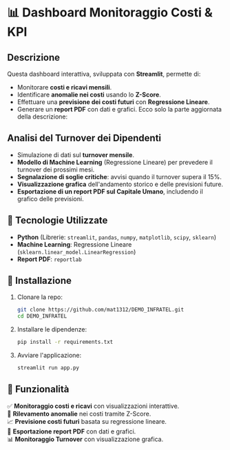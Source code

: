 # 📊 Dashboard Monitoraggio Costi & KPI

## Descrizione
Questa dashboard interattiva, sviluppata con **Streamlit**, permette di:
- Monitorare **costi e ricavi mensili**.
- Identificare **anomalie nei costi** usando lo **Z-Score**.
- Effettuare una **previsione dei costi futuri** con **Regressione Lineare**.
- Generare un **report PDF** con dati e grafici.
Ecco solo la parte aggiornata della descrizione:

## Analisi del Turnover dei Dipendenti
- Simulazione di dati sul **turnover mensile**.
- **Modello di Machine Learning** (Regressione Lineare) per prevedere il turnover dei prossimi mesi.
- **Segnalazione di soglie critiche**: avvisi quando il turnover supera il 15%.
- **Visualizzazione grafica** dell'andamento storico e delle previsioni future.
- **Esportazione di un report PDF sul Capitale Umano**, includendo il grafico delle previsioni.

## 🔧 Tecnologie Utilizzate
- **Python** (Librerie: `streamlit`, `pandas`, `numpy`, `matplotlib`, `scipy`, `sklearn`)
- **Machine Learning**: Regressione Lineare (`sklearn.linear_model.LinearRegression`)
- **Report PDF**: `reportlab`

## 🚀 Installazione
1. Clonare la repo:
   ```sh
   git clone https://github.com/mat1312/DEMO_INFRATEL.git
   cd DEMO_INFRATEL
   ```
2. Installare le dipendenze:
   ```sh
   pip install -r requirements.txt
   ```
3. Avviare l'applicazione:
   ```sh
   streamlit run app.py
   ```

## 📌 Funzionalità
✅ **Monitoraggio costi e ricavi** con visualizzazioni interattive.<br>
🚨 **Rilevamento anomalie** nei costi tramite Z-Score.<br>
📈 **Previsione costi futuri** basata su regressione lineare.<br>
📄 **Esportazione report PDF** con dati e grafici.<br>
📊 **Monitoraggio Turnover** con visualizzazione grafica.<br>

